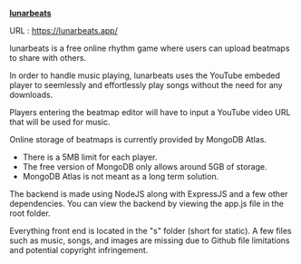 **[lunarbeats]([url](https://lunarbeats.app/))**

URL : https://lunarbeats.app/

lunarbeats is a free online rhythm game where users can upload beatmaps to share with others.

In order to handle music playing, lunarbeats uses the YouTube embeded player to seemlessly and effortlessly
play songs without the need for any downloads.

Players entering the beatmap editor will have to input a YouTube video URL that will be used for music.

Online storage of beatmaps is currently provided by MongoDB Atlas.
- There is a 5MB limit for each player.
- The free version of MongoDB only allows around 5GB of storage.
- MongoDB Atlas is not meant as a long term solution.

The backend is made using NodeJS along with ExpressJS and a few other dependencies.
You can view the backend by viewing the app.js file in the root folder.

Everything front end is located in the "s" folder (short for static).
A few files such as music, songs, and images are missing due to Github file limitations and potential copyright infringement.
